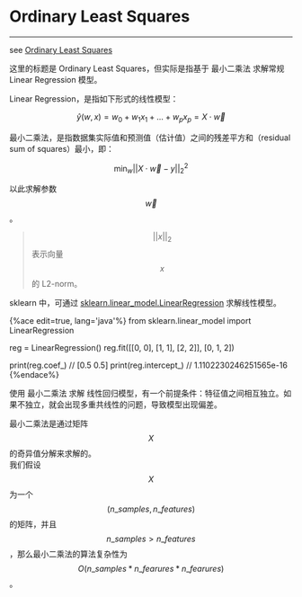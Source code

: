 <!-- toc -->

# Ordinary Least Squares

---

see [Ordinary Least Squares](https://scikit-learn.org/stable/modules/linear_model.html#ordinary-least-squares)

这里的标题是 Ordinary Least Squares，但实际是指基于 最小二乘法 求解常规 Linear Regression 模型。

Linear Regression，是指如下形式的线性模型：

$$
\hat{y}(w, x) = w_0 + w_1 x_1 + ... + w_p x_p = X \cdot \vec{w}
$$

最小二乘法，是指数据集实际值和预测值（估计值）之间的残差平方和（residual sum of squares）最小，即：

$$
\min_w ||X \cdot \vec{w} - y||_2^2
$$

以此求解参数 $$\vec{w}$$。

> $$||x||_2$$ 表示向量 $$x$$ 的 L2-norm。

sklearn 中，可通过 [sklearn.linear_model.LinearRegression](https://scikit-learn.org/stable/modules/generated/sklearn.linear_model.LinearRegression.html) 求解线性模型。

{%ace edit=true, lang='java'%}
from sklearn.linear_model import LinearRegression

reg = LinearRegression()
reg.fit([[0, 0], [1, 1], [2, 2]], [0, 1, 2])

print(reg.coef_)
// [0.5 0.5]
print(reg.intercept_)
// 1.1102230246251565e-16
{%endace%}

使用 最小二乘法 求解 线性回归模型，有一个前提条件：特征值之间相互独立。如果不独立，就会出现多重共线性的问题，导致模型出现偏差。

最小二乘法是通过矩阵 $$X$$ 的奇异值分解来求解的。   
我们假设 $$X$$ 为一个 $$(n\_samples, n\_features)$$ 的矩阵，并且 $$n\_samples > n\_features$$，那么最小二乘法的算法复杂性为 $$O(n\_samples * n\_fearures * n\_fearures)$$。

